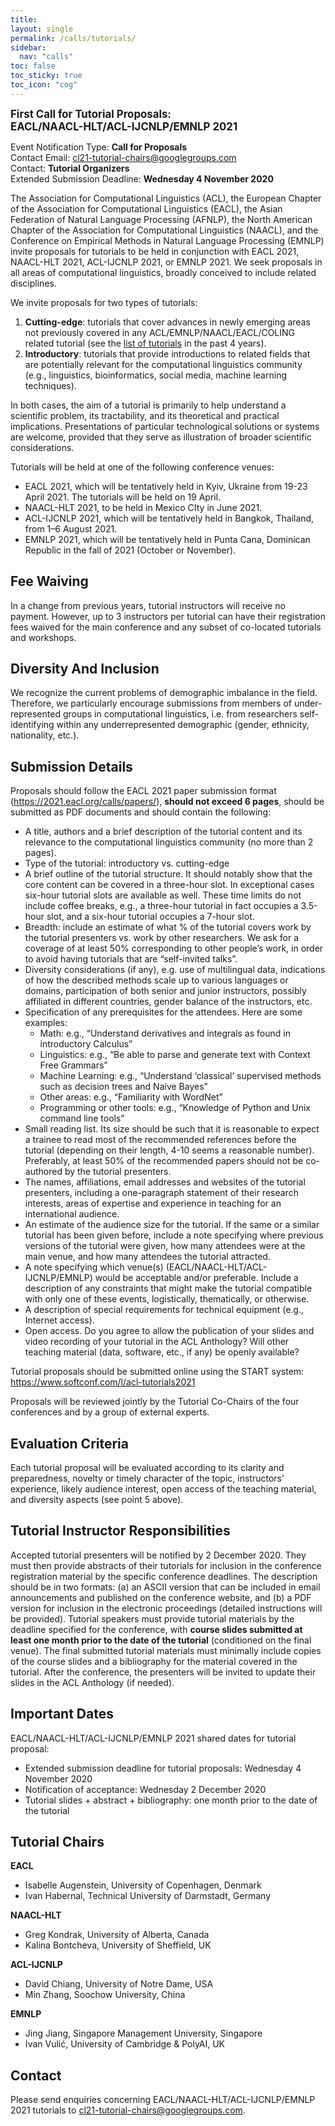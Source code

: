 ```yaml
---
title:
layout: single
permalink: /calls/tutorials/
sidebar:
  nav: "calls"
toc: false
toc_sticky: true
toc_icon: "cog"
---
```


<span style="font-weight: bolder;font-size: larger;">First Call for Tutorial Proposals:</span><br/>
<span style="font-weight: bolder;font-size: larger;">EACL/NAACL-HLT/ACL-IJCNLP/EMNLP 2021</span>

Event Notification Type: **Call for Proposals**<br/>
Contact Email: [cl21-tutorial-chairs@googlegroups.com](mailto:cl21-tutorial-chairs@googlegroups.com)<br/>
Contact: **Tutorial Organizers**<br/>
Extended Submission Deadline: **Wednesday 4 November 2020**

The Association for Computational Linguistics (ACL), the European Chapter of the Association for Computational Linguistics (EACL), the Asian Federation of Natural Language Processing (AFNLP), the North American Chapter of the Association for Computational Linguistics (NAACL), and the Conference on Empirical Methods in Natural Language Processing (EMNLP) invite proposals for tutorials to be held in conjunction with EACL 2021, NAACL-HLT 2021, ACL-IJCNLP 2021, or EMNLP 2021. We seek proposals in all areas of computational linguistics, broadly conceived to include related disciplines.

We invite proposals for two types of tutorials:

1. **Cutting-edge**: tutorials that cover advances in newly emerging areas not previously covered in any ACL/EMNLP/NAACL/EACL/COLING related tutorial (see the [list of tutorials](https://www.aclweb.org/adminwiki/index.php?title=Past_tutorials) in the past 4 years).
2. **Introductory**: tutorials that provide introductions to related fields that are potentially relevant for the computational linguistics community (e.g., linguistics, bioinformatics, social media, machine learning techniques).

In both cases, the aim of a tutorial is primarily to help understand a scientific problem, its tractability, and its theoretical and practical implications. Presentations of particular technological solutions or systems are welcome, provided that they serve as illustration of broader scientific considerations.

Tutorials will be held at one of the following conference venues:

- EACL 2021, which will be tentatively held in Kyiv, Ukraine from 19-23 April 2021. The tutorials will be held on 19 April.
- NAACL-HLT 2021, to be held in Mexico CIty in June 2021.
- ACL-IJCNLP 2021, which will be tentatively held in Bangkok, Thailand, from 1–6 August 2021.
- EMNLP 2021, which will be tentatively held in Punta Cana, Dominican Republic in the fall of 2021 (October or November).

## Fee Waiving

In a change from previous years, tutorial instructors will receive no payment. However, up to 3 instructors per tutorial can have their registration fees waived for the main conference and any subset of co-located tutorials and workshops.

## Diversity And Inclusion

We recognize the current problems of demographic imbalance in the field. Therefore, we particularly encourage submissions from members of under-represented groups in computational linguistics, i.e. from researchers self-identifying within any underrepresented demographic (gender, ethnicity, nationality, etc.).

## Submission Details

Proposals should follow the EACL 2021 paper submission format (<https://2021.eacl.org/calls/papers/>), **should not exceed 6 pages**, should be submitted as PDF documents and should contain the following:

- A title, authors and a brief description of the tutorial content and its relevance to the computational linguistics community (no more than 2 pages).
- Type of the tutorial: introductory vs. cutting-edge
- A brief outline of the tutorial structure. It should notably show that the core content can be covered in a three-hour slot. In exceptional cases six-hour tutorial slots are available as well. These time limits do not include coffee breaks, e.g., a three-hour tutorial in fact occupies a 3.5-hour slot, and a six-hour tutorial occupies a 7-hour slot.
- Breadth: include an estimate of what % of the tutorial covers work by the tutorial presenters vs. work by other researchers. We ask for a coverage of at least 50% corresponding to other people’s work, in order to avoid having tutorials that are “self-invited talks”.
- Diversity considerations (if any), e.g. use of multilingual data, indications of how the described methods scale up to various languages or domains, participation of both senior and junior instructors, possibly affiliated in different countries, gender balance of the instructors, etc.
- Specification of any prerequisites for the attendees. Here are some examples:
  - Math: e.g., “Understand derivatives and integrals as found in introductory Calculus”
  - Linguistics: e.g., “Be able to parse and generate text with Context Free Grammars”
  - Machine Learning: e.g., “Understand ‘classical’ supervised methods such as decision trees and Naive Bayes”
  - Other areas: e.g., “Familiarity with WordNet”
  - Programming or other tools: e.g., “Knowledge of Python and Unix command line tools”
- Small reading list. Its size should be such that it is reasonable to expect a trainee to read most of the recommended references before the tutorial (depending on their length, 4-10 seems a reasonable number). Preferably, at least 50% of the recommended papers should not be co-authored by the tutorial presenters.
- The names, affiliations, email addresses and websites of the tutorial presenters, including a one-paragraph statement of their research interests, areas of expertise and experience in teaching for an international audience.
- An estimate of the audience size for the tutorial. If the same or a similar tutorial has been given before, include a note specifying where previous versions of the tutorial were given, how many attendees were at the main venue, and how many attendees the tutorial attracted.
- A note specifying which venue(s) (EACL/NAACL-HLT/ACL-IJCNLP/EMNLP) would be acceptable and/or preferable. Include a description of any constraints that might make the tutorial compatible with only one of these events, logistically, thematically, or otherwise.
- A description of special requirements for technical equipment (e.g., Internet access).
- Open access. Do you agree to allow the publication of your slides and video recording of your tutorial in the ACL Anthology? Will other teaching material (data, software, etc., if any) be openly available?

Tutorial proposals should be submitted online using the START system: <https://www.softconf.com/l/acl-tutorials2021>

Proposals will be reviewed jointly by the Tutorial Co-Chairs of the four conferences and by a group of external experts.

## Evaluation Criteria

Each tutorial proposal will be evaluated according to its clarity and preparedness, novelty or timely character of the topic, instructors’ experience, likely audience interest, open access of the teaching material, and diversity aspects (see point 5 above).

## Tutorial Instructor Responsibilities

Accepted tutorial presenters will be notified by 2 December 2020. They must then provide abstracts of their tutorials for inclusion in the conference registration material by the specific conference deadlines. The description should be in two formats: (a) an ASCII version that can be included in email announcements and published on the conference website, and (b) a PDF version for inclusion in the electronic proceedings (detailed instructions will be provided). Tutorial speakers must provide tutorial materials by the deadline specified for the conference, with **course slides submitted at least one month prior to the date of the tutorial** (conditioned on the final venue). The final submitted tutorial materials must minimally include copies of the course slides and a bibliography for the material covered in the tutorial. After the conference, the presenters will be invited to update their slides in the ACL Anthology (if needed).

## Important Dates

EACL/NAACL-HLT/ACL-IJCNLP/EMNLP 2021 shared dates for tutorial proposal:

- Extended submission deadline for tutorial proposals: Wednesday 4 November 2020
- Notification of acceptance: Wednesday 2 December 2020
- Tutorial slides + abstract + bibliography: one month prior to the date of the tutorial

## Tutorial Chairs

**EACL**

- Isabelle Augenstein, University of Copenhagen, Denmark
- Ivan Habernal, Technical University of Darmstadt, Germany

**NAACL-HLT**

- Greg Kondrak, University of Alberta, Canada
- Kalina Bontcheva, University of Sheffield, UK

**ACL-IJCNLP**

- David Chiang, University of Notre Dame, USA
- Min Zhang, Soochow University, China

**EMNLP**

- Jing Jiang, Singapore Management University, Singapore
- Ivan Vulić, University of Cambridge & PolyAI, UK

## Contact

Please send enquiries concerning EACL/NAACL-HLT/ACL-IJCNLP/EMNLP 2021 tutorials to [cl21-tutorial-chairs@googlegroups.com](mailto:cl21-tutorial-chairs@googlegroups.com).

